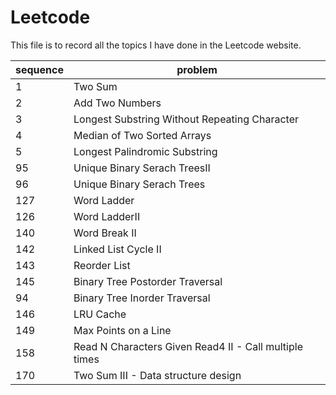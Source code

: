 # Leetcode
This file is to record all the topics I have done in the Leetcode website.

sequence | problem
-------- | -------
1        | Two Sum
2        | Add Two Numbers
3        | Longest Substring Without Repeating Character
4        | Median of Two Sorted Arrays
5        | Longest Palindromic Substring
95       | Unique Binary Serach TreesII
96       | Unique Binary Serach Trees
127      | Word Ladder
126      | Word LadderII
140      | Word Break II
142      | Linked List Cycle II
143      | Reorder List
145      | Binary Tree Postorder Traversal
94       | Binary Tree Inorder Traversal
146      | LRU Cache
149      | Max Points on a Line
158      | Read N Characters Given Read4 II - Call multiple times
170      | Two Sum III - Data structure design
